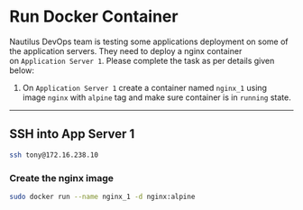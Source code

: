 # Run Docker Container

Nautilus DevOps team is testing some applications deployment on some of the application servers. They need to deploy a nginx container on `Application Server 1`. Please complete the task as per details given below:

1. On `Application Server 1` create a container named `nginx_1` using image `nginx` with `alpine` tag and make sure container is in `running` state.

---

## SSH into App Server 1

```bash
ssh tony@172.16.238.10
```

### Create the nginx image

```bash
sudo docker run --name nginx_1 -d nginx:alpine
```